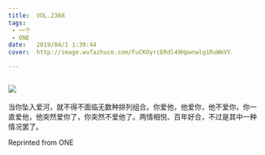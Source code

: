 ```yaml
---
title:	VOL.2368
tags:
 - 一个
 - ONE
date:	2019/04/1 1:39:44
cover:	http://image.wufazhuce.com/FuCKOyrcERdl49Hpwnwlg1RuWmVY

---
```

![](http://image.wufazhuce.com/FuCKOyrcERdl49Hpwnwlg1RuWmVY)
---

当你坠入爱河，就不得不面临无数种排列组合。你爱他，他爱你，他不爱你，你一直爱他，他突然爱你了，你突然不爱他了。两情相悦、百年好合，不过是其中一种情况罢了。
 
Reprinted from ONE
